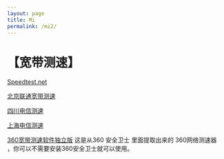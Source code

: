```yaml
---
layout: page
title: Mi
permalink: /mi2/
---
```


【宽带测速】
============

[Speedtest.net](http://www.speedtest.net/)     

[北京联通宽带测速](http://cs1.bbn.com.cn:8800/gzweb/)    

[四川电信测速](http://speed.sc.cninfo.net/chinatelcom/speedtest/sccs/index.shtml)    

[上海电信测速](http://sh.189.cn/support/netreport/)    

[360宽带测速软件独立版](https://pan.baidu.com/s/1pJZdbR1) 这是从360 安全卫士 里面提取出来的 360网络测速器 ，你可以不需要安装360安全卫士就可以使用。

